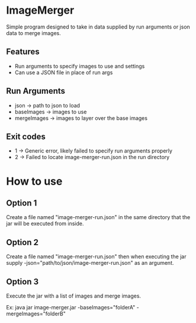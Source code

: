 # ImageMerger
Simple program designed to take in data supplied by run arguments or json data to merge images.

## Features
* Run arguments to specify images to use and settings
* Can use a JSON file in place of run args

## Run Arguments
* json -> path to json to load
* baseImages -> images to use
* mergeImages -> images to layer over the base images

## Exit codes
* 1 -> Generic error, likely failed to specify run arguments properly
* 2 -> Failed to locate image-merger-run.json in the run directory

# How to use

## Option 1
Create a file named "image-merger-run.json" in the same directory that the jar will be executed from inside.


## Option 2
Create a file named "image-merger-run.json" then when executing the jar supply -json="path/to/json/image-merger-run.json" as an argument.

## Option 3
Execute the jar with a list of images and merge images.

Ex: java jar image-merger.jar -baseImages="folderA" -mergeImages="folderB"